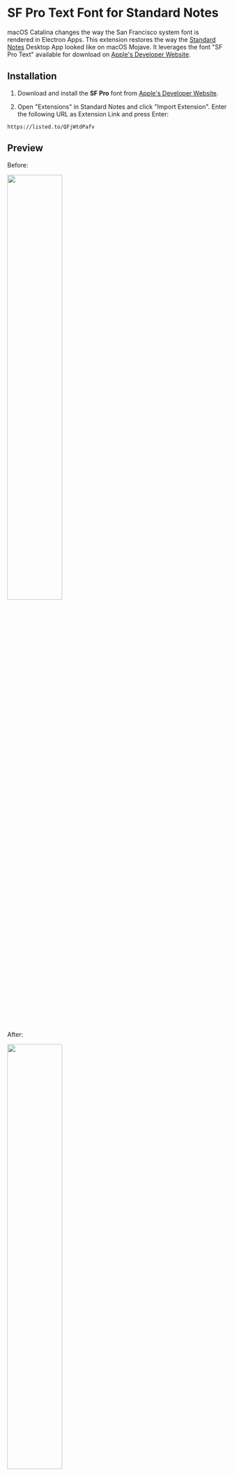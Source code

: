 # SF Pro Text Font for Standard Notes

macOS Catalina changes the way the San Francisco system font is rendered in Electron Apps. This extension restores the way the [Standard Notes](https://standardnotes.org) Desktop App looked like on macOS Mojave. It leverages the font "SF Pro Text" available for download on [Apple's Developer Website](https://developer.apple.com/fonts/).

## Installation

1. Download and install the **SF Pro** font from [Apple's Developer Website](https://developer.apple.com/fonts/).

2. Open "Extensions" in Standard Notes and click "Import Extension". Enter the following URL as Extension Link and press Enter:

```
https://listed.to/QFjWtdPafv
```

## Preview

Before:

<img src="https://github.com/christianhans/sn-sf-pro-text-font/blob/master/before.png" width="50%">

After:

<img src="https://github.com/christianhans/sn-sf-pro-text-font/blob/master/after.png" width="50%">
